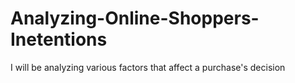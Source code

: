 # Analyzing-Online-Shoppers-Inetentions
I will be analyzing various factors that affect a purchase's decision
